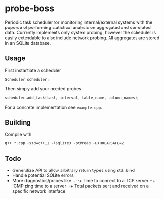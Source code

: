# probe-boss
Periodic task scheduler for monitoring internal/external systems with the puporse of performing statistical analysis on aggregated and correlated data. Currently implements only system probing, however the scheduler is easily extendable to also include network probing. All aggregates are stored in an SQLite database.

## Usage
First instantiate a scheduler
```cpp
Scheduler scheduler;
```
Then simply add your needed probes
```cpp
scheduler.add_task(task, interval, table_name, column_names);
```
For a concrete implementation see `example.cpp`.

## Building
Compile with
```
g++ *.cpp -std=c++11 -lsqlite3 -pthread -DTHREADSAFE=2
```

## Todo
+ Generalize API to allow arbitrary return types using std::bind
+ Handle potential SQLite errors
+ More diagnostics/probes like...
⋅⋅+ Time to connect to a TCP server
⋅⋅+ ICMP ping time to a server
⋅⋅+ Total packets sent and received on a specific network interface
